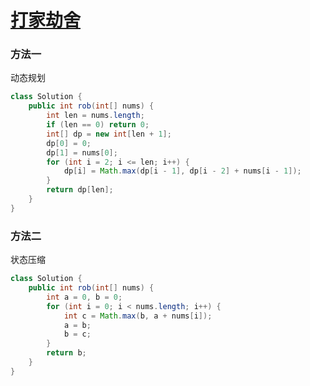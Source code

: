 # [打家劫舍](https://leetcode-cn.com/problems/house-robber)

### 方法一

动态规划

```java
class Solution {
    public int rob(int[] nums) {
        int len = nums.length;
        if (len == 0) return 0;
        int[] dp = new int[len + 1];
        dp[0] = 0;
        dp[1] = nums[0];
        for (int i = 2; i <= len; i++) {
            dp[i] = Math.max(dp[i - 1], dp[i - 2] + nums[i - 1]);
        }
        return dp[len];
    }
}
```

### 方法二

状态压缩

```java
class Solution {
    public int rob(int[] nums) {
        int a = 0, b = 0;
        for (int i = 0; i < nums.length; i++) {
            int c = Math.max(b, a + nums[i]);
            a = b;
            b = c;
        }
        return b;
    }
}
```

